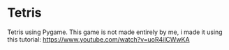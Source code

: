 # Tetris
Tetris using Pygame. This game is not made entirely by me, i made it using this tutorial: https://www.youtube.com/watch?v=uoR4ilCWwKA
